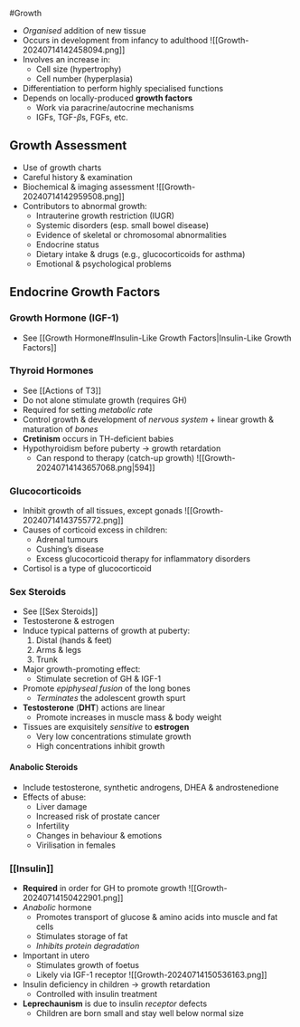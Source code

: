 #Growth 

- *Organised* addition of new tissue 
- Occurs in development from infancy to adulthood
![[Growth-20240714142458094.png]]
- Involves an increase in:
	- Cell size (hypertrophy)
	- Cell number (hyperplasia)
- Differentiation to perform highly specialised functions
- Depends on locally-produced **growth factors**
	- Work via paracrine/autocrine mechanisms
	- IGFs, TGF-$\beta$s, FGFs, etc.
## Growth Assessment
- Use of growth charts
- Careful history & examination
- Biochemical & imaging assessment
![[Growth-20240714142959508.png]]
- Contributors to abnormal growth:
	- Intrauterine growth restriction (IUGR)
	- Systemic disorders (esp. small bowel disease)
	- Evidence of skeletal or chromosomal abnormalities
	- Endocrine status
	- Dietary intake & drugs (e.g., glucocorticoids for asthma)
	- Emotional & psychological problems
## Endocrine Growth Factors
### Growth Hormone (IGF-1)
- See [[Growth Hormone#Insulin-Like Growth Factors|Insulin-Like Growth Factors]]
### Thyroid Hormones
- See [[Actions of T3]]
- Do not alone stimulate growth (requires GH)
- Required for setting *metabolic rate*
- Control growth & development of *nervous system* + linear growth & maturation of *bones*
- **Cretinism** occurs in TH-deficient babies
- Hypothyroidism before puberty → growth retardation
	- Can respond to therapy (catch-up growth)
![[Growth-20240714143657068.png|594]]
### Glucocorticoids
- Inhibit growth of all tissues, except gonads
![[Growth-20240714143755772.png]]
- Causes of corticoid excess in children:
	- Adrenal tumours
	- Cushing’s disease
	- Excess glucocorticoid therapy for inflammatory disorders
- Cortisol is a type of glucocorticoid
### Sex Steroids
- See [[Sex Steroids]]
- Testosterone & estrogen
- Induce typical patterns of growth at puberty:
	1. Distal (hands & feet)
	2. Arms & legs
	3. Trunk
- Major growth-promoting effect:
	- Stimulate secretion of GH & IGF-1
- Promote *epiphyseal fusion* of the long bones
	- *Terminates* the adolescent growth spurt
- **Testosterone** (**DHT**) actions are linear
	- Promote increases in muscle mass & body weight 
- Tissues are exquisitely *sensitive* to **estrogen**
	- Very low concentrations stimulate growth
	- High concentrations inhibit growth
#### Anabolic Steroids
- Include testosterone, synthetic androgens, DHEA & androstenedione
- Effects of abuse:
	- Liver damage
	- Increased risk of prostate cancer
	- Infertility
	- Changes in behaviour & emotions
	- Virilisation in females
### [[Insulin]]
- **Required** in order for GH to promote growth
![[Growth-20240714150422901.png]]
- *Anabolic* hormone
	- Promotes transport of glucose & amino acids into muscle and fat cells
	- Stimulates storage of fat
	- *Inhibits protein degradation*
- Important in utero
	- Stimulates growth of foetus
	- Likely via IGF-1 receptor
![[Growth-20240714150536163.png]]
- Insulin deficiency in children → growth retardation
	- Controlled with insulin treatment
- **Leprechaunism** is due to insulin *receptor* defects
	- Children are born small and stay well below normal size